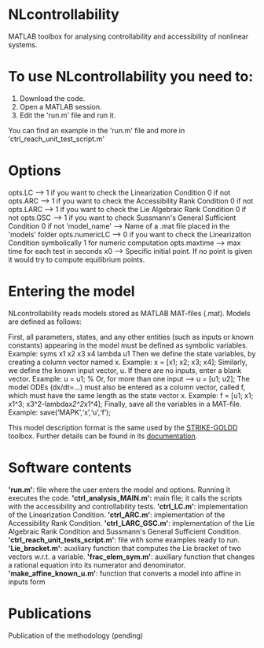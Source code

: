 # NLcontrollability
  MATLAB toolbox for analysing controllability and accessibility of nonlinear systems.


# To use NLcontrollability you need to:
  1. Download the code.
  2. Open a MATLAB session.
  3. Edit the 'run.m' file and run it.

  You can find an example in the 'run.m' file and more in 'ctrl_reach_unit_test_script.m'
    

# Options
  opts.LC        --> 1 if you want to check the Linearization Condition
  			0 if not
  opts.ARC       --> 1 if you want to check the Accessibility Rank Condition
                     0 if not
  opts.LARC      --> 1 if you want to check the Lie Algebraic Rank Condition
                     0 if not
  opts.GSC       --> 1 if you want to check Sussmann's General Sufficient Condition
                     0 if not
  'model_name'   --> Name of a .mat file placed in the 'models' folder
  opts.numericLC --> 0 if you want to check the Linearization Condition symbolically
                     1 for numeric computation
  opts.maxtime   --> max time for each test in seconds
  x0             --> Specific initial point. If no point is given it would try to compute equilibrium points.
      
               
# Entering the model
  NLcontrollability reads models stored as MATLAB MAT-files (.mat). Models are defined as follows:
  
  First, all parameters, states, and any other entities (such as inputs or known constants) appearing in the
  model must be defined as symbolic variables. Example:
    syms x1 x2 x3 x4 lambda u1
  Then we define the state variables, by creating a column vector named x. Example:
    x = [x1; x2; x3; x4];
  Similarly, we define the known input vector, u. If there are no inputs, enter a blank vector. Example:
    u = u1; % Or, for more than one input --> u = [u1; u2];
  The model ODEs (dx/dt=...) must also be entered as a column vector, called f, which must have the same
  length as the state vector x. Example:
    f = [u1;
		x1;
		x1^3;
		x3^2-lambda*x2^2*x1^4];
  Finally, save all the variables in a MAT-file. Example:
  save(‘MAPK’,‘x’,‘u’,‘f’);

  This model description format is the same used by the [STRIKE-GOLDD](https://github.com/afvillaverde/strike-goldd) toolbox. 
  Further details can be found in its [documentation](https://github.com/afvillaverde/strike-goldd/blob/master/STRIKE-GOLDD/doc/STRIKE-GOLDD_manual.pdf).

  
# Software contents
  **'run.m'**: file where the user enters the model and options. Running it executes the code.
  **'ctrl_analysis_MAIN.m':** main file; it calls the scripts with the accessibility and controllability tests.
  **'ctrl_LC.m'**: implementation of the Linearization Condition.
  **'ctrl_ARC.m'**: implementation of the Accessibility Rank Condition.
  **'ctrl_LARC_GSC.m'**: implementation of the Lie Algebraic Rank Condition and Sussmann's General Sufficient Condition.
  **'ctrl_reach_unit_tests_script.m'**: file with some examples ready to run.
  **'Lie_bracket.m'**: auxiliary function that computes the Lie bracket of two vectors w.r.t. a variable.
  **'frac_elem_sym.m'**: auxiliary function that changes a rational equation into its numerator and denominator.
  **'make_affine_known_u.m'**: function that converts a model into affine in inputs form


# Publications
  Publication of the methodology (pending)

